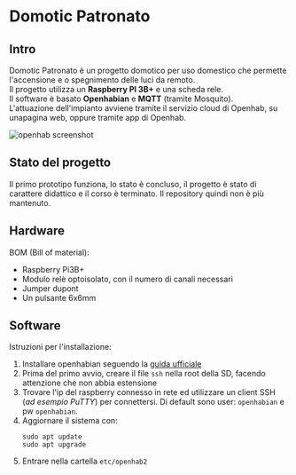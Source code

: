 # Domotic Patronato

## Intro
Domotic Patronato è un progetto domotico per uso domestico che permette l'accensione e o spegnimento delle luci da remoto.  
Il progetto utilizza un **Raspberry PI 3B+** e una scheda rele.  
Il software è basato **Openhabian** e **MQTT** (tramite Mosquito).  
L'attuazione dell'impianto avviene tramite il servizio cloud di Openhab, su unapagina web, oppure tramite app di Openhab.  

![openhab screenshot](https://image.ibb.co/eoFCVq/openhab-screen.png)  

## Stato del progetto  
Il primo prototipo funziona, lo stato è concluso, il progetto è stato di carattere didattico e il corso è terminato. Il repository quindi non è più mantenuto.

## Hardware  
BOM (Bill of material):  
* Raspberry Pi3B+  
* Modulo relè optoisolato, con il numero di canali necessari  
* Jumper dupont  
* Un pulsante 6x6mm

## Software  
Istruzioni per l'installazione:  

1. Installare openhabian seguendo la [guida ufficiale](https://www.openhab.org/docs/installation/openhabian.html)  
1. Prima del primo avvio, creare il file `ssh` nella root della SD, facendo attenzione che non abbia estensione  
1. Trovare l'ip del raspberry connesso in rete ed utilizzare un client SSH (_ad esempio PuTTY_) per connettersi. Di default sono user: `openhabian` e pw `openhabian`.    
1. Aggiornare il sistema con: 
    ```
    sudo apt update
    sudo apt upgrade
    ```  
1. Entrare nella cartella `etc/openhab2`
